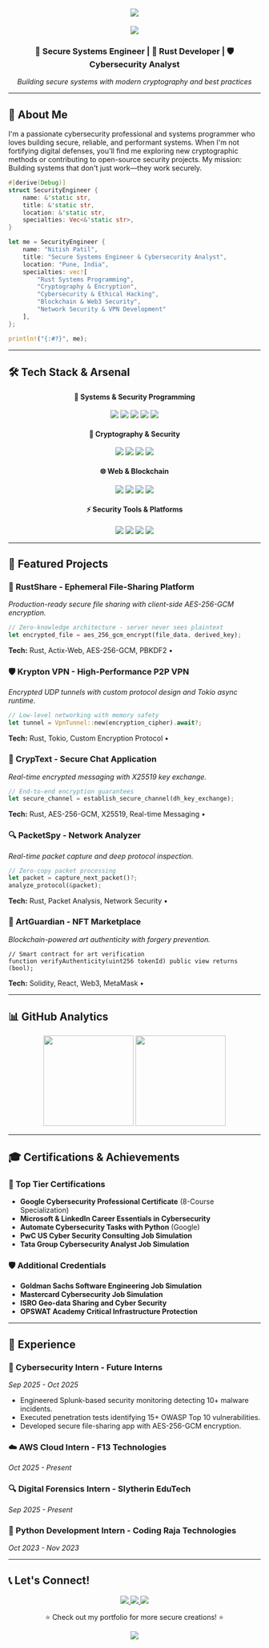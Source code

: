<div align="center">
  <h1>
    <img src="https://readme-typing-svg.herokuapp.com/?font=Righteous&size=35&center=true&vCenter=true&width=500&height=70&duration=4000&lines=Hi+There!+👋;+I'm+Nitish+Patil!;" />
  </h1>

  <img src="https://user-images.githubusercontent.com/73097560/115834477-dbab4500-a447-11eb-908a-139a6edaec5c.gif"/>

  <h3 align="center">🔐 Secure Systems Engineer | 🦀 Rust Developer | 🛡️ Cybersecurity Analyst</h3>

  <p align="center">
    <i>Building secure systems with modern cryptography and best practices</i>
  </p>
</div>

---

## 🚀 About Me

I'm a passionate cybersecurity professional and systems programmer who loves building secure, reliable, and performant systems. When I'm not fortifying digital defenses, you'll find me exploring new cryptographic methods or contributing to open-source security projects. My mission: Building systems that don't just work—they work securely.

```rust
#[derive(Debug)]
struct SecurityEngineer {
    name: &'static str,
    title: &'static str,
    location: &'static str,
    specialties: Vec<&'static str>,
}

let me = SecurityEngineer {
    name: "Nitish Patil",
    title: "Secure Systems Engineer & Cybersecurity Analyst",
    location: "Pune, India",
    specialties: vec![
        "Rust Systems Programming",
        "Cryptography & Encryption",
        "Cybersecurity & Ethical Hacking", 
        "Blockchain & Web3 Security",
        "Network Security & VPN Development"
    ],
};

println!("{:#?}", me);
```

---

## 🛠️ Tech Stack & Arsenal

<div align="center">
  <h4>🦀 Systems & Security Programming</h4>
  <p>
    <img src="https://img.shields.io/badge/Rust-000000?style=for-the-badge&logo=rust&logoColor=white"/>
    <img src="https://img.shields.io/badge/Python-3776AB?style=for-the-badge&logo=python&logoColor=white"/>
    <img src="https://img.shields.io/badge/C-A8B9CC?style=for-the-badge&logo=c&logoColor=black"/>
    <img src="https://img.shields.io/badge/Java-ED8B00?style=for-the-badge&logo=java&logoColor=white"/>
    <img src="https://img.shields.io/badge/Bash-121011?style=for-the-badge&logo=gnu-bash&logoColor=white"/>
  </p>
  <h4>🔐 Cryptography & Security</h4>
  <p>
    <img src="https://img.shields.io/badge/AES--256--GCM-%F0%9F%94%92-blue?style=for-the-badge"/>
    <img src="https://img.shields.io/badge/X25519-%F0%9F%94%91-green?style=for-the-badge"/>
    <img src="https://img.shields.io/badge/JWT-000000?style=for-the-badge&logo=JSON%2520web%2520tokens&logoColor=white"/>
    <img src="https://img.shields.io/badge/PBKDF2-%F0%9F%9B%A1%EF%B8%8F-orange?style=for-the-badge"/>
  </p>
  <h4>🌐 Web & Blockchain</h4>
  <p>
    <img src="https://img.shields.io/badge/Solidity-363636?style=for-the-badge&logo=solidity&logoColor=white"/>
    <img src="https://img.shields.io/badge/Web3.js-F16822?style=for-the-badge&logo=web3.js&logoColor=white"/>
    <img src="https://img.shields.io/badge/React-20232A?style=for-the-badge&logo=react&logoColor=61DAFB"/>
    <img src="https://img.shields.io/badge/Node.js-339933?style=for-the-badge&logo=nodedotjs&logoColor=white"/>
  </p>
  <h4>⚡ Security Tools & Platforms</h4>
  <p>
    <img src="https://img.shields.io/badge/Splunk-000000?style=for-the-badge&logo=splunk&logoColor=white"/>
    <img src="https://img.shields.io/badge/Kali_Linux-557C94?style=for-the-badge&logo=kali-linux&logoColor=white"/>
    <img src="https://img.shields.io/badge/Burp_Suite-FF6B6B?style=for-the-badge"/>
    <img src="https://img.shields.io/badge/Wireshark-1679A7?style=for-the-badge&logo=wireshark&logoColor=white"/>
  </p>
</div>

---

## 🎯 Featured Projects

### 🔐 RustShare - Ephemeral File-Sharing Platform
*Production-ready secure file sharing with client-side AES-256-GCM encryption.*
```rust
// Zero-knowledge architecture - server never sees plaintext
let encrypted_file = aes_256_gcm_encrypt(file_data, derived_key);
```
**Tech:** Rust, Actix-Web, AES-256-GCM, PBKDF2 • 

### 🛡️ Krypton VPN - High-Performance P2P VPN
*Encrypted UDP tunnels with custom protocol design and Tokio async runtime.*
```rust
// Low-level networking with memory safety
let tunnel = VpnTunnel::new(encryption_cipher).await?;
```
**Tech:** Rust, Tokio, Custom Encryption Protocol • 

### 💬 CrypText - Secure Chat Application
*Real-time encrypted messaging with X25519 key exchange.*
```rust
// End-to-end encryption guarantees
let secure_channel = establish_secure_channel(dh_key_exchange);
```
**Tech:** Rust, AES-256-GCM, X25519, Real-time Messaging •

### 🔍 PacketSpy - Network Analyzer
*Real-time packet capture and deep protocol inspection.*
```rust
// Zero-copy packet processing
let packet = capture_next_packet()?;
analyze_protocol(&packet);
```
**Tech:** Rust, Packet Analysis, Network Security • 

### 🏦 ArtGuardian - NFT Marketplace
*Blockchain-powered art authenticity with forgery prevention.*
```solidity
// Smart contract for art verification
function verifyAuthenticity(uint256 tokenId) public view returns (bool);
```
**Tech:** Solidity, React, Web3, MetaMask • 

---

## 📊 GitHub Analytics
<div align="center">
  <img height="180em" src="https://github-readme-stats.vercel.app/api?username=Patil-Nitish&show_icons=true&theme=radical&include_all_commits=true&count_private=true&hide_border=true&card_width=490" />
  <img height="180em" src="https://github-readme-stats.vercel.app/api/top-langs/?username=Patil-Nitish&layout=compact&langs_count=7&theme=radical&hide_border=true" />
</div>

---

## 🎓 Certifications & Achievements

### 🏅 Top Tier Certifications
- **Google Cybersecurity Professional Certificate** (8-Course Specialization)
- **Microsoft & LinkedIn Career Essentials in Cybersecurity**
- **Automate Cybersecurity Tasks with Python** (Google)
- **PwC US Cyber Security Consulting Job Simulation**
- **Tata Group Cybersecurity Analyst Job Simulation**

### 🛡️ Additional Credentials
- **Goldman Sachs Software Engineering Job Simulation**
- **Mastercard Cybersecurity Job Simulation**
- **ISRO Geo-data Sharing and Cyber Security**
- **OPSWAT Academy Critical Infrastructure Protection**

---

## 💼 Experience

### 🔐 Cybersecurity Intern - Future Interns
*Sep 2025 - Oct 2025*
- Engineered Splunk-based security monitoring detecting 10+ malware incidents.
- Executed penetration tests identifying 15+ OWASP Top 10 vulnerabilities.
- Developed secure file-sharing app with AES-256-GCM encryption.

### ☁️ AWS Cloud Intern - F13 Technologies
*Oct 2025 - Present*

### 🔍 Digital Forensics Intern - Slytherin EduTech
*Sep 2025 - Present*

### 🐍 Python Development Intern - Coding Raja Technologies
*Oct 2023 - Nov 2023*

---


## 📞 Let's Connect!
<div align="center">
  <p>
    <a href="mailto:nitishp1929@gmail.com">
      <img src="https://img.shields.io/badge/Gmail-D14836?style=for-the-badge&logo=gmail&logoColor=white" />
    </a>
    <a href="https://www.linkedin.com/in/nitish-patil-np09/">
      <img src="https://img.shields.io/badge/LinkedIn-0077B5?style=for-the-badge&logo=linkedin&logoColor=white" />
    </a>
     <a href="https://www.nitishpatil.co.in">
      <img src="https://img.shields.io/badge/LinkedIn-0077B5?style=for-the-badge&logo=Portfolio&logoColor=white" />
    </a>
  </p>

 
  
  <p>⭐ Check out my portfolio for more secure creations! ⭐</p>

  <img src="https://user-images.githubusercontent.com/73097560/115834477-dbab4500-a447-11eb-908a-139a6edaec5c.gif"/>
</div>
